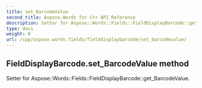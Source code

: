 ```yaml
---
title: set_BarcodeValue
second_title: Aspose.Words for C++ API Reference
description: Setter for Aspose::Words::Fields::FieldDisplayBarcode::get_BarcodeValue. 
type: docs
weight: 0
url: /cpp/aspose.words.fields/fielddisplaybarcode/set_barcodevalue/
---
```

## FieldDisplayBarcode.set_BarcodeValue method


Setter for Aspose::Words::Fields::FieldDisplayBarcode::get_BarcodeValue. 


